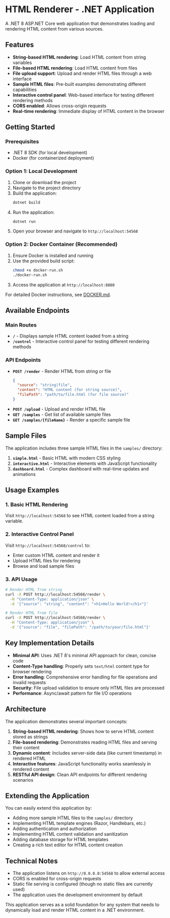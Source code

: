 # HTML Renderer - .NET Application

A .NET 8 ASP.NET Core web application that demonstrates loading and rendering HTML content from various sources.

## Features

- **String-based HTML rendering**: Load HTML content from string variables
- **File-based HTML rendering**: Load HTML content from files
- **File upload support**: Upload and render HTML files through a web interface
- **Sample HTML files**: Pre-built examples demonstrating different capabilities
- **Interactive control panel**: Web-based interface for testing different rendering methods
- **CORS enabled**: Allows cross-origin requests
- **Real-time rendering**: Immediate display of HTML content in the browser

## Getting Started

### Prerequisites
- .NET 8 SDK (for local development)
- Docker (for containerized deployment)

### Option 1: Local Development

1. Clone or download the project
2. Navigate to the project directory
3. Build the application:
   ```bash
   dotnet build
   ```
4. Run the application:
   ```bash
   dotnet run
   ```
5. Open your browser and navigate to `http://localhost:54568`

### Option 2: Docker Container (Recommended)

1. Ensure Docker is installed and running
2. Use the provided build script:
   ```bash
   chmod +x docker-run.sh
   ./docker-run.sh
   ```
3. Access the application at `http://localhost:8080`

For detailed Docker instructions, see [DOCKER.md](DOCKER.md).

## Available Endpoints

### Main Routes
- **`/`** - Displays sample HTML content loaded from a string
- **`/control`** - Interactive control panel for testing different rendering methods

### API Endpoints
- **`POST /render`** - Render HTML from string or file
  ```json
  {
    "source": "string|file",
    "content": "HTML content (for string source)",
    "filePath": "path/to/file.html (for file source)"
  }
  ```
- **`POST /upload`** - Upload and render HTML file
- **`GET /samples`** - Get list of available sample files
- **`GET /samples/{fileName}`** - Render a specific sample file

## Sample Files

The application includes three sample HTML files in the `samples/` directory:

1. **`simple.html`** - Basic HTML with modern CSS styling
2. **`interactive.html`** - Interactive elements with JavaScript functionality
3. **`dashboard.html`** - Complex dashboard with real-time updates and animations

## Usage Examples

### 1. Basic HTML Rendering
Visit `http://localhost:54568` to see HTML content loaded from a string variable.

### 2. Interactive Control Panel
Visit `http://localhost:54568/control` to:
- Enter custom HTML content and render it
- Upload HTML files for rendering
- Browse and load sample files

### 3. API Usage
```bash
# Render HTML from string
curl -X POST http://localhost:54568/render \
  -H "Content-Type: application/json" \
  -d '{"source": "string", "content": "<h1>Hello World!</h1>"}'

# Render HTML from file
curl -X POST http://localhost:54568/render \
  -H "Content-Type: application/json" \
  -d '{"source": "file", "filePath": "/path/to/your/file.html"}'
```

## Key Implementation Details

- **Minimal API**: Uses .NET 8's minimal API approach for clean, concise code
- **Content-Type handling**: Properly sets `text/html` content type for browser rendering
- **Error handling**: Comprehensive error handling for file operations and invalid requests
- **Security**: File upload validation to ensure only HTML files are processed
- **Performance**: Async/await pattern for file I/O operations

## Architecture

The application demonstrates several important concepts:

1. **String-based HTML rendering**: Shows how to serve HTML content stored as strings
2. **File-based rendering**: Demonstrates reading HTML files and serving their content
3. **Dynamic content**: Includes server-side data (like current timestamp) in rendered HTML
4. **Interactive features**: JavaScript functionality works seamlessly in rendered content
5. **RESTful API design**: Clean API endpoints for different rendering scenarios

## Extending the Application

You can easily extend this application by:

- Adding more sample HTML files to the `samples/` directory
- Implementing HTML template engines (Razor, Handlebars, etc.)
- Adding authentication and authorization
- Implementing HTML content validation and sanitization
- Adding database storage for HTML templates
- Creating a rich text editor for HTML content creation

## Technical Notes

- The application listens on `http://0.0.0.0:54568` to allow external access
- CORS is enabled for cross-origin requests
- Static file serving is configured (though no static files are currently used)
- The application uses the development environment by default

This application serves as a solid foundation for any system that needs to dynamically load and render HTML content in a .NET environment.